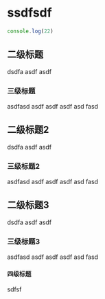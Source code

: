 # ssdfsdf
```js
console.log(22)
```

## 二级标题
dsdfa
asdf
asdf

### 三级标题
asdfasd
asdf
asdf
asdf
asd
fasd

## 二级标题2
dsdfa
asdf
asdf

### 三级标题2
asdfasd
asdf
asdf
asdf
asd
fasd

## 二级标题3
dsdfa
asdf
asdf

### 三级标题3
asdfasd
asdf
asdf
asdf
asd
fasd

#### 四级标题
sdfsf
